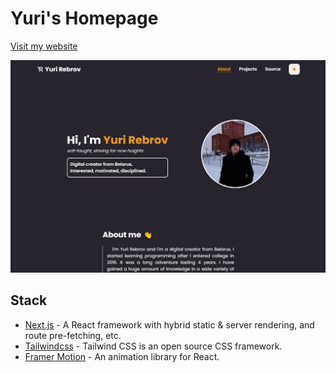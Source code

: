 # Yuri's Homepage

[Visit my website](https://yurirebrov.netlify.app/)

<img width='850px' src='./docs/images/main.png'/>

## Stack
- [Next.js](https://nextjs.org/) - A React framework with hybrid static & server rendering, and route pre-fetching, etc.
- [Tailwindcss](https://tailwindcss.com/) - Tailwind CSS is an open source CSS framework.
- [Framer Motion](https://www.framer.com/motion/) - An animation library for React.
